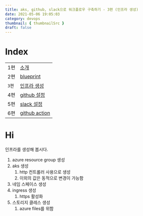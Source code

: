 ```yaml
---
title: aks, github, slack으로 워크플로우 구축하기 - 3편 (인프라 생성)
date: 2021-05-06 19:05:03
category: devops
thumbnail: { thumbnailSrc }
draft: false
---
```


# Index

|       |                                                            |
| ----- | ---------------------------------------------------------- |
| 1편   | [소개](/devops/workflows-with-aks-github-slack-1)          |
| 2편   | [blueprint](/devops/workflows-with-aks-github-slack-2)     |
| `3편` | [인프라 생성](/devops/workflows-with-aks-github-slack-3)   |
| 4편   | [github 설정](/devops/workflows-with-aks-github-slack-4)   |
| 5편   | [slack 설정](/devops/workflows-with-aks-github-slack-5)    |
| 6편   | [github action](/devops/workflows-with-aks-github-slack-6) |

# Hi

인프라를 생성해 봅시다.

1. azure resource group 생성
2. aks 생성
   1. http 컨트롤러 사용으로 생성
   2. 이외의 값은 동적으로 변경이 가능함
3. 네임 스페이스 생성
4. ingress 생성
   1. https 활성화
5. 스토리지 클레스 생성
   1. azure files를 위함
